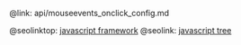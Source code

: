 @link: api/mouseevents_onclick_config.md

@seolinktop: [javascript framework](https://webix.com)
@seolink: [javascript tree](https://webix.com/widget/tree/)